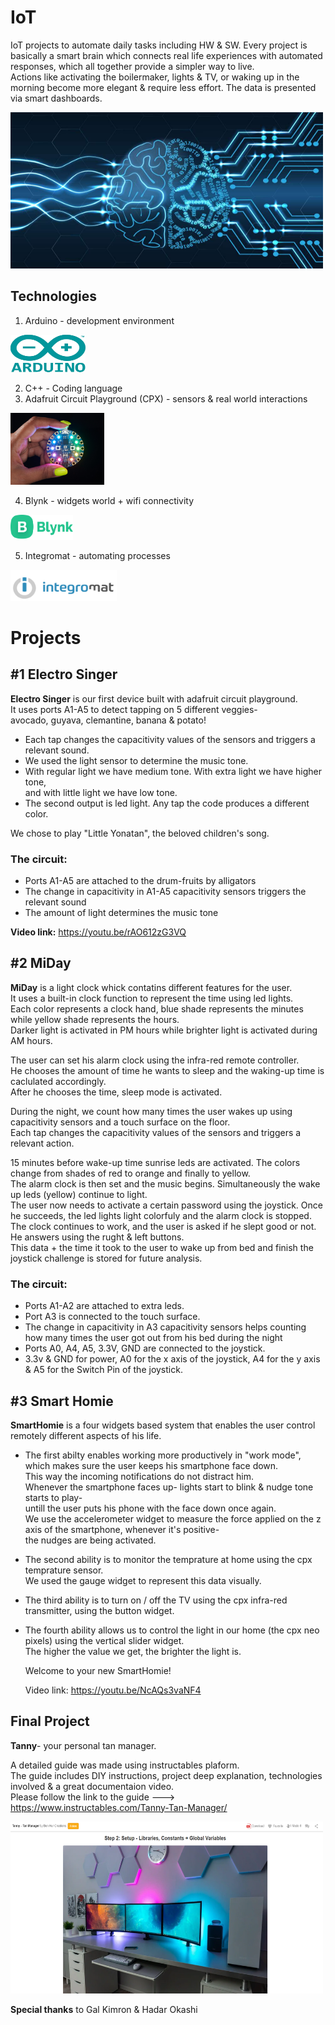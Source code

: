 # IoT
IoT projects to automate daily tasks including HW & SW.
Every project is basically a smart brain which connects real life experiences with automated responses, which all together provide a simpler way to live.  
Actions like activating the boilermaker, lights & TV, or waking up in the morning become more elegant & require less effort.
The data is presented via smart dashboards.

<img src="https://github.com/BenHurCreations/IoT/blob/main/Images/Connect.jpg" alt="Connect" width="500" height="250"/>

## Technologies
1. Arduino - development environment 
<img src="https://github.com/BenHurCreations/IoT/blob/main/Images/Arduino.jpg" alt="arduino" width="120" height="60"/>

2. C++ - Coding language
3. Adafruit Circuit Playground (CPX) - sensors & real world interactions
<img src="https://github.com/BenHurCreations/IoT/blob/main/Images/CPX.jpg" alt="CPX" width="150" height="115"/>

4. Blynk - widgets world + wifi connectivity
<img src="https://github.com/BenHurCreations/IoT/blob/main/Images/Blynk.png" alt="Blynk" width="100" height="40"/>


5. Integromat - automating processes
<img src="https://github.com/BenHurCreations/IoT/blob/main/Images/Integromat.png" alt="Integromat" width="170" height="50"/>

# Projects
## #1 Electro Singer
**Electro Singer** is our first device built with adafruit circuit playground.  
It uses ports A1-A5 to detect tapping on 5 different veggies-  
avocado, guyava, clemantine, banana & potato!

- Each tap changes the capacitivity values of the sensors and triggers a relevant sound.  
- We used the light sensor to determine the music tone.  
- With regular light we have medium tone. With extra light we have higher tone,   
and with little light we have low tone.  
- The second output is led light. Any tap the code produces a different color.  

We chose to play "Little Yonatan", the beloved children's song.

  ### The circuit:
  * Ports A1-A5 are attached to the drum-fruits by alligators
  * The change in capacitivity in A1-A5 capacitivity sensors triggers the relevant sound
  * The amount of light determines the music tone

**Video link:** https://youtu.be/rAO612zG3VQ

## #2 MiDay
**MiDay** is a light clock whick contatins different features for the user.  
It uses a built-in clock function to represent the time using led lights.  
Each color represents a clock hand, blue shade represents the minutes while yellow shade represents the hours.  
Darker light is activated in PM hours while brighter light is activated during AM hours.  
  
The user can set his alarm clock using the infra-red remote controller.  
He chooses the amount of time he wants to sleep and the waking-up time is caclulated accordingly.   
After he chooses the time, sleep mode is activated.  
  
During the night, we count how many times the user wakes up using capacitivity sensors and a touch surface on the floor.  
Each tap changes the capacitivity values of the sensors and triggers a relevant action.  
  
15 minutes before wake-up time sunrise leds are activated. The colors change from shades of red to orange and finally to yellow.  
The alarm clock is then set and the music begins. Simultaneously the wake up leds (yellow) continue to light.  
The user now needs to activate a certain password using the joystick. Once he succeeds, the led lights light colorfuly and the alarm clock is stopped.  
The clock continues to work, and the user is asked if he slept good or not. He answers using the rught & left buttons.  
This data + the time it took to the user to wake up from bed and finish the joystick challenge is stored for future analysis.  
  
  ### The circuit:
  * Ports A1-A2 are attached to extra leds.  
  * Port A3 is connected to the touch surface.  
  * The change in capacitivity in A3 capacitivity sensors helps counting how many times the user got out from his bed during the night  
  * Ports A0, A4, A5, 3.3V, GND are connected to the joystick.   
  * 3.3v & GND for power, A0 for the x axis of the joystick, A4 for the y axis & A5 for the Switch Pin of the joystick.  

## #3 Smart Homie
**SmartHomie** is a four widgets based system that enables the user control remotely different aspects of his life.

- The first abilty enables working more productively in "work mode", which makes sure the user keeps his smartphone face down.  
  This way the incoming notifications do not distract him.  
  Whenever the smartphone faces up- lights start to blink & nudge tone starts to play-  
  untill the user puts his phone with the face down once again.   
  We use the accelerometer widget to measure the force applied on the z axis of the smartphone, whenever it's positive-   
  the nudges are being activated.  
  
- The second ability is to monitor the temprature at home using the cpx temprature sensor.  
  We used the gauge widget to represent this data visually.  
  
- The third ability is to turn on / off the TV using the cpx infra-red transmitter, using the button widget.  
  
- The fourth ability allows us to control the light in our home (the cpx neo pixels) using the vertical slider widget.  
  The higher the value we get, the brighter the light is.  
  
  Welcome to your new SmartHomie!  
  
  Video link: https://youtu.be/NcAQs3vaNF4  
    
## Final Project

**Tanny**- your personal tan manager.  
  
A detailed guide was made using instructables plaform.  
The guide includes DIY instructions, project deep explanation, technologies involved & a great documentaion video.  
Please follow the link to the guide ---> https://www.instructables.com/Tanny-Tan-Manager/

<img src="https://github.com/BenHurCreations/IoT/blob/main/Images/Final.PNG" alt="final" width="500" height="275"/>  
  
    
**Special thanks** to Gal Kimron & Hadar Okashi
